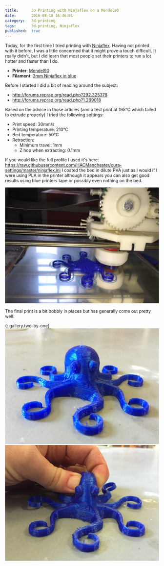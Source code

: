 ```yaml
---
title:      3D Printing with Ninjaflex on a Mendel90
date:       2016-08-18 16:46:01
category:   3d-printing
tags:       3d-printing, Ninjaflex
published:  true
---
```


Today, for the first time I tried printing with [Ninjaflex](https://ninjatek.com/products/filaments/ninjaflex/). Having not printed with it before, I was a little concerned that it might prove a touch difficult. It really didn't, but I did learn that most people set their printers to run a lot hotter and faster than I do.

- **Printer**: [Mendel90](http://reprap.org/wiki/Mendel90)
- **Filament**: [3mm Ninjaflex in blue](http://shop.3dfilaprint.com/sapphire-blue-3mm-5-metre-wrap-463-p.asp)

Before I started I did a bit of reading around the subject:

* <http://forums.reprap.org/read.php?292,325378>
* <http://forums.reprap.org/read.php?1,269018>

Based on the advice in those articles (and a test print at 195&deg;C which failed to extrude properly) I tried the following settings:

* Print speed: 30mm/s
* Printing temperature: 210&deg;C
* Bed temperature: 50&deg;C
* Retraction:
    * Minimum travel: 1mm
    * Z hop when extracting: 0.1mm

If you would like the full profile I used it's here: <https://raw.githubusercontent.com/HACManchester/cura-settings/master/ninjaflex.ini> I coated the bed in dilute PVA just as I would if I were using PLA in the printer although it appears you can also get good results using blue printers tape or possibly even nothing on the bed.

![The base of the octopus as it's being printed](/assets/2016-08-18-octopus-printing.jpg)

The final print is a bit bobbly in places but has generally come out pretty well:

{:.gallery.two-by-one}
![Closeup of the finished octopus](/assets/2016-08-18-finished-octopus.jpg)
![Closeup of the finished octopus with its head being squished.](/assets/2016-08-18-finished-octopus-sqashed-head.jpg)
